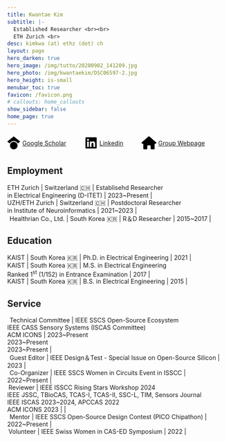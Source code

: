 ```yaml
---
title: Kwantae Kim
subtitle: |-
  Established Researcher <br><br>
  ETH Zurich <br>
desc: kimkwa (at) ethz (dot) ch
layout: page
hero_darken: true
hero_image: /img/tutto/20200902_141209.jpg
hero_photo: /img/kwantaekim/DSC06597-2.jpg
hero_height: is-small
menubar_toc: true
favicon: /favicon.png
# callouts: home_callouts
show_sidebar: false
home_page: true
---
```


<div style="display: flex; align-items: center;">
  <img src="./img/icons/icon--google-scholar.svg" style="width: auto; height: 30px;">
  <div style="margin-left: 5px;"><a href="https://scholar.google.com/citations?user=YcWEaGIAAAAJ&hl=en" target="_blank">Google Scholar</a><br></div>

  <span style="margin-right: 3em;"></span>

  <img src="./img/icons/black--linkedin-brands.png" style="width: auto; height: 30px;">
  <div style="margin-left: 5px;"><a href="https://www.linkedin.com/in/kwantae-kim-930365141/" target="_blank">Linkedin</a><br></div>

  <span style="margin-right: 3em;"></span>

  <img src="./img/icons/icon--home.svg" style="width: auto; height: 30px;">
  <div style="margin-left: 5px;"><a href="https://circuit.ee.ethz.ch" target="_blank">Group Webpage</a><br></div>
</div>

<script src="https://kit.fontawesome.com/46ff08c48c.js" crossorigin="anonymous"></script>
<link href="./emoji.css" rel="stylesheet" type='text/css'>

## Employment

<i class="fa-solid fa-school-flag"></i> ETH Zurich | Switzerland <span class='emoji'>🇨🇭</span> | Establisehd Researcher<br> in Electrical Engineering (D-ITET) | 2023~Present | <br>
<i class="fa-solid fa-school-flag"></i> UZH/ETH Zurich | Switzerland <span class='emoji'>🇨🇭</span> | Postdoctoral Researcher<br>in Institute of Neuroinformatics | 2021~2023 | <br>
<span style="margin-right: 0.2em;"></span><i class="fa-solid fa-building"></i><span style="margin-right: 0.2em;"></span> Healthrian Co., Ltd. | South Korea <span class='emoji'>🇰🇷</span> | R＆D Researcher | 2015~2017 |

## Education

<i class="fa-solid fa-graduation-cap"></i> KAIST | South Korea <span class='emoji'>🇰🇷</span> | Ph.D. in Electrical Engineering | 2021 | <br>
<i class="fa-solid fa-graduation-cap"></i> KAIST | South Korea <span class='emoji'>🇰🇷</span> | M.S. in Electrical Engineering<br>Ranked 1<sup>st</sup> (1/152) in Entrance Examination | 2017 | <br>
<i class="fa-solid fa-graduation-cap"></i> KAIST | South Korea <span class='emoji'>🇰🇷</span> | B.S. in Electrical Engineering | 2015 |

## Service

<span style="margin-right: 0.2em;"></span><i class="fa-solid fa-user-tie"></i><span style="margin-right: 0.2em;"></span> Technical Committee | IEEE SSCS Open-Source Ecosystem<br>IEEE CASS Sensory Systems (ISCAS Committee)<br>ACM ICONS | 2023~Present<br>2023~Present<br>2023~Present | <br>
<span style="margin-right: 0.2em;"></span><i class="fa-solid fa-user-tie"></i><span style="margin-right: 0.2em;"></span> Guest Editor | IEEE Design＆Test - Special Issue on Open-Source Silicon | 2023 | <br>
<span style="margin-right: 0.2em;"></span><i class="fa-solid fa-user-tie"></i><span style="margin-right: 0.2em;"></span> Co-Organizer | IEEE SSCS Women in Circuits Event in ISSCC | 2022~Present | <br>
<span style="margin-right: 0.1em;"></span><i class="fa-solid fa-magnifying-glass"></i><span style="margin-right: 0.1em;"></span> Reviewer | IEEE ISSCC Rising Stars Workshop 2024<br>IEEE JSSC, TBioCAS, TCAS-I, TCAS-II, SSC-L, TIM, Sensors Journal<br>IEEE ISCAS 2023~2024, APCCAS 2022<br>ACM ICONS 2023 | | <br>
<span style="margin-right: 0.2em;"></span><i class="fa-solid fa-user-tie"></i><span style="margin-right: 0.2em;"></span> Mentor | IEEE SSCS Open-Source Design Contest (PICO Chipathon) | 2022~Present | <br>
<span style="margin-right: 0.1em;"></span><i class="fa-solid fa-hand"></i><span style="margin-right: 0.1em;"></span> Volunteer | IEEE Swiss Women in CAS-ED Symposium | 2022 | <br>
